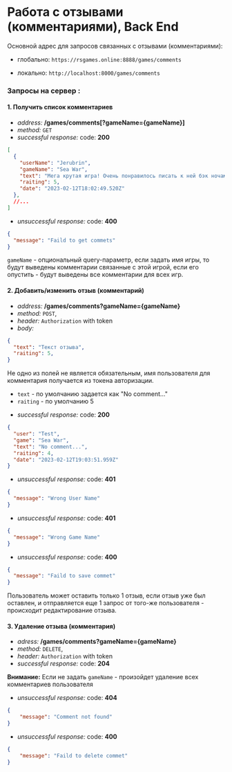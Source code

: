 # Работа с отзывами (комментариями), Back End

Основной адрес для запросов связанных с отзывами (комментариями):

- глобально: `https://rsgames.online:8888/games/comments`

- локально: `http://localhost:8000/games/comments`

### Запросы на сервер :

#### 1. Получить список комментариев
-  *address:*  **/games/comments[?gameName={gameName}]**
-  *method:*  `GET`
-  *successful response:* code: **200**
``` JSON
[
  {
    "userName": "Jerubrin",
    "gameName": "Sea War",
    "text": "Мега крутая игра! Очень понравилось писать к ней бэк ночами :D",
    "raiting": 5,
    "date": "2023-02-12T18:02:49.520Z"
  },
  //...
]
```
-  *unsuccessful response:* code: **400**
``` JSON
{
  "message": "Faild to get commets"
}
```
`gameName` - опциональный query-параметр, если задать имя игры, то будут выведены комментарии связанные с этой игрой, если его опустить - будут выведены все комментарии для всех игр.

#### 2. Добавить/изменить отзыв (комментарий)
-  *address:*  **/games/comments?gameName={gameName}**
-  *method:*  `POST`,
-  *header:*  `Authorization` with token
-  *body:*
``` JSON
{
  "text": "Текст отзыва",
  "raiting": 5,
}
```
Не одно из полей не является обязательным, имя пользователя для комментария получается из токена авторизации.
* `text` - по умолчанию задается как "No comment..."
* `raiting` - по умолчанию 5

-  *successful response:* code: **200**
``` JSON
{
  "user": "Test",
  "game": "Sea War",
  "text": "No comment...",
  "raiting": 4,
  "date": "2023-02-12T19:03:51.959Z"
}
```
-  *unsuccessful response:* code: **401**
``` JSON
{
  "message": "Wrong User Name"
}
```
-  *unsuccessful response:* code: **401**
``` JSON
{
  "message": "Wrong Game Name"
}
```
-  *unsuccessful response:* code: **400**
``` JSON
{
  "message": "Faild to save commet"
}
```
Пользователь может оставить только 1 отзыв, если отзыв уже был оставлен, и отправляется еще 1 запрос от того-же пользователя - происходит редактирование отзыва.

#### 3. Удаление отзыва (комментария)
  - *adress:* **/games/comments?gameName={gameName}**
  - *method:* `DELETE`, 
  - *header:*  `Authorization` with token
  - *successful response:* code: **204**

**Внимание:** Если не задать `gameName` - произойдет удаление всех комментариев пользователя

  - *unsuccessful response:* code: **404**
``` JSON
{
	"message": "Comment not found"
}
```
  - *unsuccessful response:* code: **400**
``` JSON
{
	"message": "Faild to delete commet"
}
```
